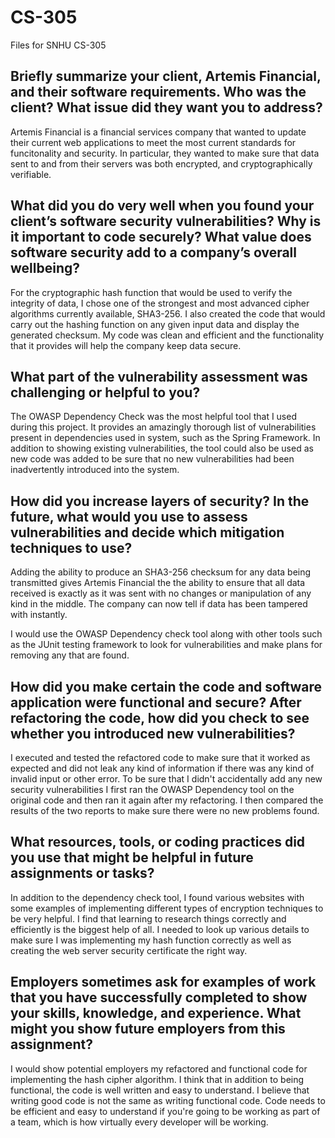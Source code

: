 # CS-305
Files for SNHU CS-305

## Briefly summarize your client, Artemis Financial, and their software requirements. Who was the client? What issue did they want you to address?
Artemis Financial is a financial services company that wanted to update their current web applications to meet the most current standards for funcitonality and security. In particular, they wanted to make sure that data sent to and from their servers was both encrypted, and cryptographically verifiable.

## What did you do very well when you found your client’s software security vulnerabilities? Why is it important to code securely? What value does software security add to a company’s overall wellbeing?
For the cryptographic hash function that would be used to verify the integrity of data, I chose one of the strongest and most advanced cipher algorithms currently available, SHA3-256. I also created the code that would carry out the hashing function on any given input data and display the generated checksum. My code was clean and efficient and the functionality that it provides will help the company keep data secure.

## What part of the vulnerability assessment was challenging or helpful to you?
The OWASP Dependency Check was the most helpful tool that I used during this project. It provides an amazingly thorough list of vulnerabilities present in dependencies used in system, such as the Spring Framework. In addition to showing existing vulnerabilities, the tool could also be used as new code was added to be sure that no new vulnerabilities had been inadvertently introduced into the system.

## How did you increase layers of security? In the future, what would you use to assess vulnerabilities and decide which mitigation techniques to use?
Adding the ability to produce an SHA3-256 checksum for any data being transmitted gives Artemis Financial the the ability to ensure that all data received is exactly as it was sent with no changes or manipulation of any kind in the middle. The company can now tell if data has been tampered with instantly.

I would use the OWASP Dependency check tool along with other tools such as the JUnit testing framework to look for vulnerabilities and make plans for removing any that are found.

## How did you make certain the code and software application were functional and secure? After refactoring the code, how did you check to see whether you introduced new vulnerabilities?
I executed and tested the refactored code to make sure that it worked as expected and did not leak any kind of information if there was any kind of invalid input or other error. To be sure that I didn't accidentally add any new security vulnerabilities I first ran the OWASP Dependency tool on the original code and then ran it again after my refactoring. I then compared the results of the two reports to make sure there were no new problems found.


## What resources, tools, or coding practices did you use that might be helpful in future assignments or tasks?
In addition to the dependency check tool, I found various websites with some examples of implementing different types of encryption techniques to be very helpful. I find that learning to research things correctly and efficiently is the biggest help of all. I needed to look up various details to make sure I was implementing my hash function correctly as well as creating the web server security certificate the right way.

## Employers sometimes ask for examples of work that you have successfully completed to show your skills, knowledge, and experience. What might you show future employers from this assignment?
I would show potential employers my refactored and functional code for implementing the hash cipher algorithm. I think that in addition to being functional, the code is well written and easy to understand. I believe that writing good code is not the same as writing functional code. Code needs to be efficient and easy to understand if you're going to be working as part of a team, which is how virtually every developer will be working.

